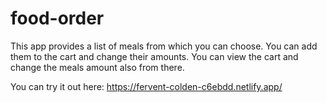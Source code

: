# food-order

This app provides a list of meals from which you can choose. You can add them to the cart and change their amounts. You can view the cart and change the meals amount also from there.

You can try it out here: https://fervent-colden-c6ebdd.netlify.app/
